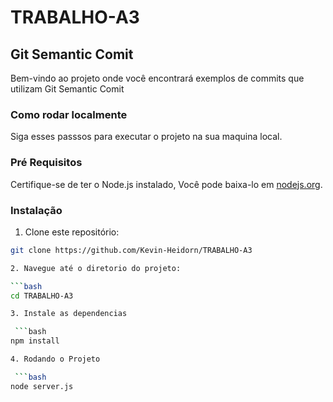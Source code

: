 # TRABALHO-A3

## Git Semantic Comit

Bem-vindo ao projeto onde você encontrará exemplos de commits que utilizam Git Semantic Comit

### Como rodar localmente

Siga esses passsos para executar o projeto na sua maquina local.

### Pré Requisitos

Certifique-se de ter o Node.js instalado, Você pode baixa-lo em [nodejs.org](https://nodejs.org/en/download).

### Instalação 

 1. Clone este repositório:

  ```bash
git clone https://github.com/Kevin-Heidorn/TRABALHO-A3

 2. Navegue até o diretorio do projeto:

  ```bash
 cd TRABALHO-A3

 3. Instale as dependencias

   ```bash
npm install

 4. Rodando o Projeto

   ```bash
node server.js

